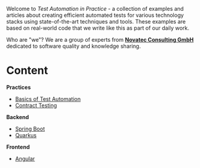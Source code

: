 Welcome to _Test Automation in Practice_ - a collection of examples and articles about creating efficient automated tests for various technology stacks using state-of-the-art techniques and tools. These examples are based on real-world code that we write like this as part of our daily work.

Who are "we"? We are a group of experts from [**Novatec Consulting GmbH**](https://www.novatec-gmbh.de) dedicated to software quality and knowledge sharing.

# Content

**Practices**
  - [Basics of Test Automation](https://github.com/test-automation-in-practice/test-automation-basics/blob/master/README.adoc)
  - [Contract Testing](https://github.com/test-automation-in-practice/cnt-contract-testing)

**Backend**
  - [Spring Boot](https://github.com/test-automation-in-practice/cnt-spring-boot)
  - [Quarkus](https://github.com/test-automation-in-practice/cnt-quarkus)

**Frontend**
  - [Angular](https://github.com/test-automation-in-practice/cnt-angular)
